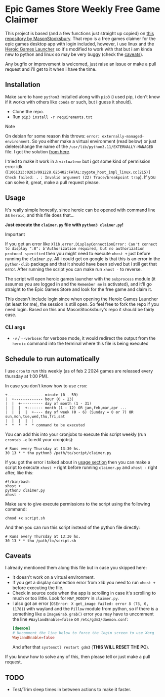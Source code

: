 # Epic Games Store Weekly Free Game Claimer

This project is based (and a few functions just straight up copied) on [this repository by MasonStooksbury](https://github.com/MasonStooksbury/Free-Games-V2/blob/main/README.md). That repo is a free games claimer for the epic games desktop app with login included, however, i use linux and the [Heroic Games Launcher](https://heroicgameslauncher.com/) so it's modified to work with that but i am kinda new to python and linux so may be very buggy (check the [caveats](#caveats)).

Any bugfix or improvement is welcomed, just raise an issue or make a pull request and i'll get to it when i have the time.

## Installation
Make sure to have `python3` installed along with `pip3` (i used pip, i don't know if it works with others like `conda` or such, but i guess it should).

* Clone the repo.
* Run `pip3 install -r requirements.txt`

> [!NOTE]
> On debian for some reason this throws: `error: externally-managed-environment`. So you either make a virtual environment (read below) or just delete/change the name of the `/usr/lib/python3.11/EXTERNALLY-MANAGED` file. I got the solution [from here](https://www.jeffgeerling.com/blog/2023/how-solve-error-externally-managed-environment-when-installing-pip3).
> 
> I tried to make it work in a `virtualenv` but i got some kind of permission error idk (`[1061313:0203/091228.625402:FATAL:zygote_host_impl_linux.cc(215)] Check failed: . : Invalid argument (22) Trace/breakpoint trap`). If you can solve it, great, make a pull request please.

## Usage

It's really simple honestly, since heroic can be opened with command line as `heroic`, and this file does that...

**Just execute the `claimer.py` file with `python3 claimer.py`!**

> [!IMPORTANT]
> If you get an error like `Xlib.error.DisplayConnectionError: Can't connect to display ":0": b'Authorization required, but no authorization protocol specified` then you might need to execute `xhost +` just before running the `claimer.py`. All i could get on google is that this is an error in the `python-xlib` package and that it should have been solved but i still get that error. After running the script you can make run `xhost -` to reverse.

The script will open heroic games launcher with the `subprocess` module (it assumes you are logged in and the `Remember me` is activated), and it'll go straight to the Epic Games Store and look for the free game and claim it.

This doesn't include login since when opening the Heroic Games Launcher (at least for me), the session is still open. So feel free to fork the repo if you need login. Based on this and MasonStooksbury's repo it should be fairly ease.

### CLI args

* `-v` / `--verbose`: for verbose mode, it would redirect the output from the `heroic` command into the terminal where this file is being executed

## Schedule to run automatically

I use `cron` to run this weekly (as of feb 2 2024 games are released every thursday at 1:00 PM).

In case you don't know how to use `cron`:
```
+---------------- minute (0 - 59)
|  +------------- hour (0 - 23)
|  |  +---------- day of month (1 - 31)
|  |  |  +------- month (1 - 12) OR jan,feb,mar,apr ...
|  |  |  |  +---- day of week (0 - 6) (Sunday = 0 or 7) OR sun,mon,tue,wed,thu,fri,sat
|  |  |  |  |
*  *  *  *  * command to be executed
```

You can add this into your cronjobs to execute this script weekly (run `crontab -e` to edit your cronjobs):
```shell
# Runs every Thursday at 13:30 hs.
30 13 * * thu python3 /path/to/script/claimer.py
```

If you got the error i talked about in [usage section](#usage) then you can make a script to execute `xhost +` right before running `claimer.py` and `xhost -` right after, like this:
```shell
#!/bin/bash
xhost +
python3 claimer.py
xhost -
```

Make sure to give execute permissions to the script using the following command:
```shell
chmod +x script.sh
```

And then you can run this script instead of the python file directly:
```shell
# Runs every Thursday at 13:30 hs.
30 13 * * thu /path/to/script.sh
```

## Caveats

I already mentioned them along this file but in case you skipped here:

* It doesn't work on a virtual environment.
* If you get a display connection error from xlib you need to run `xhost +` before executing the file.
* Check in source code when the app is scrolling in case it's scrolling to much or too little. Look for `MAY_MODIFY` in `claimer.py`.
* I also got an error (`OSError: X get_image failed: error 8 (73, 0, 1178)`) with wayland and the `Pillow` module from python, so if there is a something like a `ImageGrab.grab()` error you may have to uncomment the line `#WaylandEnable=false` on `/etc/gdm3/daemon.conf`:
	```conf
	[daemon]
	# Uncomment the line below to force the login screen to use Xorg
	WaylandEnable=false
	```
	And after that `systemctl restart gdm3` (**THIS WILL RESET THE PC**).

If you know how to solve any of this, then please tell or just make a pull request.

## TODO

* Test/Trim sleep times in between actions to make it faster.